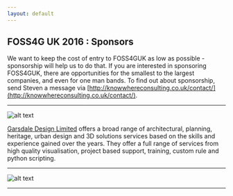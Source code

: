 ```yaml
---
layout: default
---
```

## FOSS4G UK 2016 : Sponsors

We want to keep the cost of entry to FOSS4GUK as low as possible - sponsorship will help us to do that. If you are interested in sponsoring FOSS4GUK, there are opportunities for the smallest to the largest companies, and even for one man bands. To find out about sponsorship, send Steven a message via [http://knowwhereconsulting.co.uk/contact/](http://knowwhereconsulting.co.uk/contact/).

---
![alt text](http://uk.osgeo.org/foss4guk2016/images/garsdale_small.jpg "Garsdale Design")

[Garsdale Design Limited](http://www.garsdaledesign.co.uk/) offers a broad range of architectural, planning, heritage, urban design and 3D solutions services based on the skills and experience gained over the years.
They offer a full range of services from high quality visualisation, project based support, training, custom rule and python scripting. 

---
![alt text](http://uk.osgeo.org/foss4guk2016/images/google_small.png "Google")

---


